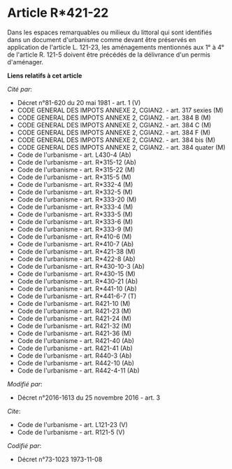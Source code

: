 # Article R*421-22

Dans les espaces remarquables ou milieux du littoral qui sont identifiés dans un document d'urbanisme comme devant être
préservés en application de l'article L. 121-23, les aménagements mentionnés aux 1° à 4° de l'article R. 121-5 doivent être
précédés de la délivrance d'un permis d'aménager.

**Liens relatifs à cet article**

_Cité par_:

  - Décret n°81-620 du 20 mai 1981 - art. 1 (V)
  - CODE GENERAL DES IMPOTS ANNEXE 2, CGIAN2. - art. 317 sexies (M)
  - CODE GENERAL DES IMPOTS ANNEXE 2, CGIAN2. - art. 384 B (M)
  - CODE GENERAL DES IMPOTS ANNEXE 2, CGIAN2. - art. 384 C (M)
  - CODE GENERAL DES IMPOTS ANNEXE 2, CGIAN2. - art. 384 F (M)
  - CODE GENERAL DES IMPOTS ANNEXE 2, CGIAN2. - art. 384 bis (M)
  - CODE GENERAL DES IMPOTS ANNEXE 2, CGIAN2. - art. 384 quater (M)
  - Code de l'urbanisme - art. L430-4 (Ab)
  - Code de l'urbanisme - art. R*315-12 (Ab)
  - Code de l'urbanisme - art. R*315-22 (M)
  - Code de l'urbanisme - art. R*315-5 (M)
  - Code de l'urbanisme - art. R*332-4 (M)
  - Code de l'urbanisme - art. R*332-5 (M)
  - Code de l'urbanisme - art. R*333-20 (M)
  - Code de l'urbanisme - art. R*333-4 (M)
  - Code de l'urbanisme - art. R*333-5 (M)
  - Code de l'urbanisme - art. R*333-6 (M)
  - Code de l'urbanisme - art. R*333-9 (M)
  - Code de l'urbanisme - art. R*410-6 (M)
  - Code de l'urbanisme - art. R*410-7 (Ab)
  - Code de l'urbanisme - art. R*421-38 (M)
  - Code de l'urbanisme - art. R*422-8 (Ab)
  - Code de l'urbanisme - art. R*430-10-3 (Ab)
  - Code de l'urbanisme - art. R*430-15 (M)
  - Code de l'urbanisme - art. R*430-21 (Ab)
  - Code de l'urbanisme - art. R*441-10 (Ab)
  - Code de l'urbanisme - art. R*441-6-7 (T)
  - Code de l'urbanisme - art. R421-10 (M)
  - Code de l'urbanisme - art. R421-23 (M)
  - Code de l'urbanisme - art. R421-24 (M)
  - Code de l'urbanisme - art. R421-32 (M)
  - Code de l'urbanisme - art. R421-36 (M)
  - Code de l'urbanisme - art. R421-40 (Ab)
  - Code de l'urbanisme - art. R421-41 (Ab)
  - Code de l'urbanisme - art. R440-3 (Ab)
  - Code de l'urbanisme - art. R442-10 (Ab)
  - Code de l'urbanisme - art. R442-4-11 (Ab)

_Modifié par_:

  - Décret n°2016-1613 du 25 novembre 2016 - art. 3

_Cite_:

  - Code de l'urbanisme - art. L121-23 (V)
  - Code de l'urbanisme - art. R121-5 (V)

_Codifié par_:

  - Décret n°73-1023 1973-11-08
